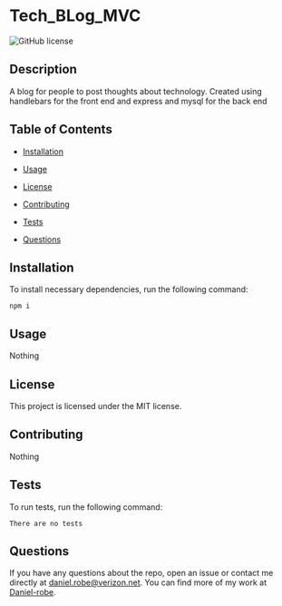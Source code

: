 # Tech_BLog_MVC
![GitHub license](https://img.shields.io/badge/license-MIT-blue.svg)

## Description

A blog for people to post thoughts about technology. Created using handlebars for the front end and express and mysql for the back end

## Table of Contents 

* [Installation](#installation)

* [Usage](#usage)

* [License](#license)

* [Contributing](#contributing)

* [Tests](#tests)

* [Questions](#questions)

## Installation

To install necessary dependencies, run the following command:

```
npm i
```

## Usage

Nothing

## License

This project is licensed under the MIT license.
  
## Contributing

Nothing

## Tests

To run tests, run the following command:

```
There are no tests
```

## Questions

If you have any questions about the repo, open an issue or contact me directly at daniel.robe@verizon.net. You can find more of my work at [Daniel-robe](https://github.com/Daniel-robe/).

